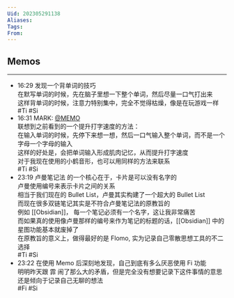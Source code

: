 ```yaml
---
Uid: 202305291138
Aliases: 
Tags: 
From: 
---
```


## Memos
---

- 16:29 发现一个背单词的技巧<br>在默写单词的时候，先在脑子里想一下整个单词，然后尽量一口气打出来<br>这样背单词的时候，注意力特别集中，完全不觉得枯燥，像是在玩游戏一样<br> #Ti #Si
- 16:31 MARK: [@MEMO](2023052916290010)<br>联想到之前看到的一个提升打字速度的方法：<br>在输入单词的时候，先停下来想一想，然后一口气输入整个单词，而不是一个字母一个字母的输入<br>这样的好处是，会把单词输入形成肌肉记忆，从而提升打字速度<br>对于我现在使用的小鹤音形，也可以用同样的方法来联系<br> #Ti #Si
- 23:19 卢曼笔记法 的一个核心在于，卡片是可以没有名字的<br>卢曼使用编号来表示卡片之间的关系<br>相当于我们现在的 Bullet List，卢曼其实构建了一个超大的 Bullet List<br>而现在很多双链笔记其实是不符合卢曼笔记法的原教旨的<br>例如 [[Obsidian]]， 每一个笔记必须有一个名字，这让我非常痛苦<br>而如果真的使用像卢曼那样的编号来作为笔记的标题的话，[[Obsidian]] 中的星图功能基本就废掉了<br>在原教旨的意义上，做得最好的是 Flomo, 实为记录自己零散思想工具的不二选择<br> #Ti #Si
- 23:22 在使用 Memo 后深刻地发现，自己到底有多么厌恶使用 Fi 功能<br>明明昨天跟 霏 闹了那么大的矛盾，但是完全没有想要记录下这件事情的意思<br>还是倾向于记录自己无聊的想法<br> #Fi #Si